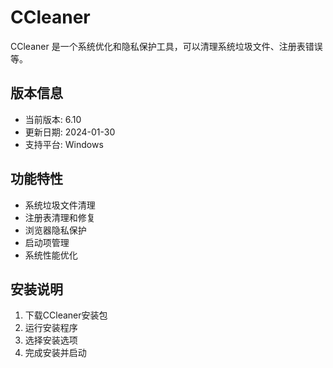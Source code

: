 # CCleaner

CCleaner 是一个系统优化和隐私保护工具，可以清理系统垃圾文件、注册表错误等。

## 版本信息
- 当前版本: 6.10
- 更新日期: 2024-01-30
- 支持平台: Windows

## 功能特性
- 系统垃圾文件清理
- 注册表清理和修复
- 浏览器隐私保护
- 启动项管理
- 系统性能优化

## 安装说明
1. 下载CCleaner安装包
2. 运行安装程序
3. 选择安装选项
4. 完成安装并启动 